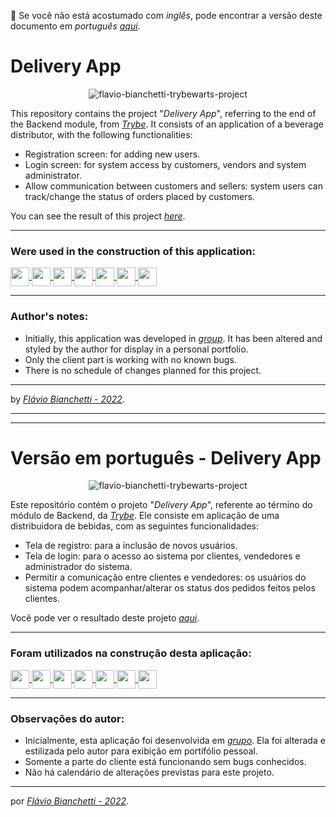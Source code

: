 :rotating_light: Se você não está acostumado com _inglês_, pode encontrar a versão deste documento em _português_ _[aqui](#versão-em-português---blockchain---frontend)_.
# Delivery App

<div align="center">

![flavio-bianchetti-trybewarts-project](https://docs.google.com/uc?id=15YwysTul8JFDLE-N6wiHcDvJs4ekXeq4)
</div>


This repository contains the project "_Delivery App_", referring to the end of the Backend module, from _[Trybe](https://betrybe.com/)_. It consists of an application of a beverage distributor, with the following functionalities:

- Registration screen: for adding new users.
- Login screen: for system access by customers, vendors and system administrator.
- Allow communication between customers and sellers: system users can track/change the status of orders placed by customers.

You can see the result of this project _[here](https://delivery-app-555.herokuapp.com/login)_.

---
### Were used in the construction of this application:

<section>
<a
    href="https://reactjs.org/"
    target="_blank">
    <img
      align="center"
      height="30"
      src="https://img.shields.io/badge/React-2C2D72?style=for-the-badge&logo=react&logoColor=61DAFB"
    />
  </a>
  <a
    href="https://mui.com/pt/"
    target="_blank">
    <img
      align="center"
      height="30"
      src="https://img.shields.io/badge/MUI-2D8CFF?style=for-the-badge&logo=mui&logoColor=white"
    />
  </a>
  <a href="https://nodejs.org/en/docs/" target="_blank">
    <img
      align="center"
      height="30"
      src="https://img.shields.io/badge/Node.js-43853D?style=for-the-badge&logo=node.js&logoColor=white"
      target="_blank"
    />
  </a>
  <a href="https://sequelize.org/" target="_blank">
    <img
      align="center"
      height="30"
      src="https://img.shields.io/badge/Sequelize-915f91?style=for-the-badge&logo=sequelize&logoColor=white"
      target="_blank"
    />
  </a>
  <a href="https://www.mysql.com/" target="_blank">
    <img
      align="center"
      height="30"
      src="https://img.shields.io/badge/MySQL-02569B?style=for-the-badge&logo=mysql&logoColor=white"
      target="_blank"
    />
  </a>
  <a href="https://docs.docker.com/" target="_blank">
    <img
      align="center"
      height="30"
      src="https://img.shields.io/badge/Docker-018bff?style=for-the-badge&logo=docker&logoColor=white"
      target="_blank"
    />
  </a>
  <a href="https://devcenter.heroku.com/categories/reference" target="_blank">
    <img
      align="center"
      height="30"
      src="https://img.shields.io/badge/Heroku-663399?style=for-the-badge&logo=heroku&logoColor=white"
      target="_blank"
    />
  </a>
</section>

---

### Author's notes:

- Initially, this application was developed in _[group](https://github.com/tryber/sd-015-b-project-delivery-app/pull/59)_. It has been altered and styled by the author for display in a personal portfolio.
- Only the client part is working with no known bugs.
- There is no schedule of changes planned for this project.


---

by _[Flávio Bianchetti - 2022](https://github.com/flavio-bianchetti)_.


---
---

# Versão em português - Delivery App

<div align="center">

![flavio-bianchetti-trybewarts-project](https://docs.google.com/uc?id=15YwysTul8JFDLE-N6wiHcDvJs4ekXeq4)
</div>

Este repositório contém o projeto "_Delivery App_", referente ao término do módulo de Backend, da _[Trybe](https://betrybe.com/)_. Ele consiste em aplicação de uma distribuidora de bebidas, com as seguintes funcionalidades:

- Tela de registro: para a inclusão de novos usuários.
- Tela de login: para o acesso ao sistema por clientes, vendedores e administrador do sistema.
- Permitir a comunicação entre clientes e vendedores: os usuários do sistema podem acompanhar/alterar os status dos pedidos feitos pelos clientes.

Você pode ver o resultado deste projeto _[aqui](https://delivery-app-555.herokuapp.com/login)_.

---
### Foram utilizados na construção desta aplicação:

<section>
<a
    href="https://reactjs.org/"
    target="_blank">
    <img
      align="center"
      height="30"
      src="https://img.shields.io/badge/React-2C2D72?style=for-the-badge&logo=react&logoColor=61DAFB"
    />
  </a>
  <a
    href="https://mui.com/pt/"
    target="_blank">
    <img
      align="center"
      height="30"
      src="https://img.shields.io/badge/MUI-2D8CFF?style=for-the-badge&logo=mui&logoColor=white"
    />
  </a>
  <a href="https://nodejs.org/en/docs/" target="_blank">
    <img
      align="center"
      height="30"
      src="https://img.shields.io/badge/Node.js-43853D?style=for-the-badge&logo=node.js&logoColor=white"
      target="_blank"
    />
  </a>
  <a href="https://sequelize.org/" target="_blank">
    <img
      align="center"
      height="30"
      src="https://img.shields.io/badge/Sequelize-915f91?style=for-the-badge&logo=sequelize&logoColor=white"
      target="_blank"
    />
  </a>
  <a href="https://www.mysql.com/" target="_blank">
    <img
      align="center"
      height="30"
      src="https://img.shields.io/badge/MySQL-02569B?style=for-the-badge&logo=mysql&logoColor=white"
      target="_blank"
    />
  </a>
  <a href="https://docs.docker.com/" target="_blank">
    <img
      align="center"
      height="30"
      src="https://img.shields.io/badge/Docker-018bff?style=for-the-badge&logo=docker&logoColor=white"
      target="_blank"
    />
  </a>
  <a href="https://devcenter.heroku.com/categories/reference" target="_blank">
    <img
      align="center"
      height="30"
      src="https://img.shields.io/badge/Heroku-663399?style=for-the-badge&logo=heroku&logoColor=white"
      target="_blank"
    />
  </a>
</section>

---

### Observações do autor:

- Inicialmente, esta aplicação foi desenvolvida em _[grupo](https://github.com/tryber/sd-015-b-project-delivery-app/pull/59)_. Ela foi alterada e estilizada pelo autor para exibição em portifólio pessoal.
- Somente a parte do cliente está funcionando sem bugs conhecidos.
- Não há calendário de alterações previstas para este projeto.

---

por _[Flávio Bianchetti - 2022](https://github.com/flavio-bianchetti)_.